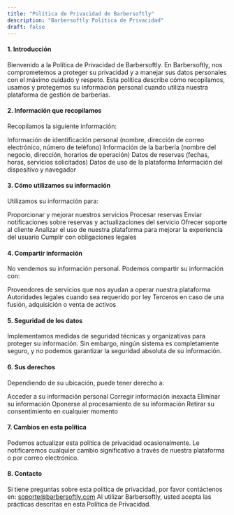 ```yaml
---
title: "Política de Privacidad de Barbersoftly"
description: "Barbersoftly Política de Privacidad"
draft: false
---
```


#### 1. Introducción

Bienvenido a la Política de Privacidad de Barbersoftly. En Barbersoftly, nos comprometemos a proteger su privacidad y a manejar sus datos personales con el máximo cuidado y respeto. Esta política describe cómo recopilamos, usamos y protegemos su información personal cuando utiliza nuestra plataforma de gestión de barberías.

#### 2. Información que recopilamos

Recopilamos la siguiente información:

Información de identificación personal (nombre, dirección de correo electrónico, número de teléfono)
Información de la barbería (nombre del negocio, dirección, horarios de operación)
Datos de reservas (fechas, horas, servicios solicitados)
Datos de uso de la plataforma
Información del dispositivo y navegador

#### 3. Cómo utilizamos su información

Utilizamos su información para:

Proporcionar y mejorar nuestros servicios
Procesar reservas
Enviar notificaciones sobre reservas y actualizaciones del servicio
Ofrecer soporte al cliente
Analizar el uso de nuestra plataforma para mejorar la experiencia del usuario
Cumplir con obligaciones legales

#### 4. Compartir información

No vendemos su información personal. Podemos compartir su información con:

Proveedores de servicios que nos ayudan a operar nuestra plataforma
Autoridades legales cuando sea requerido por ley
Terceros en caso de una fusión, adquisición o venta de activos

#### 5. Seguridad de los datos

Implementamos medidas de seguridad técnicas y organizativas para proteger su información. Sin embargo, ningún sistema es completamente seguro, y no podemos garantizar la seguridad absoluta de su información.

#### 6. Sus derechos

Dependiendo de su ubicación, puede tener derecho a:

Acceder a su información personal
Corregir información inexacta
Eliminar su información
Oponerse al procesamiento de su información
Retirar su consentimiento en cualquier momento

#### 7. Cambios en esta política

Podemos actualizar esta política de privacidad ocasionalmente. Le notificaremos cualquier cambio significativo a través de nuestra plataforma o por correo electrónico.

#### 8. Contacto

Si tiene preguntas sobre esta política de privacidad, por favor contáctenos en:
soporte@barbersoftly.com
Al utilizar Barbersoftly, usted acepta las prácticas descritas en esta Política de Privacidad.
